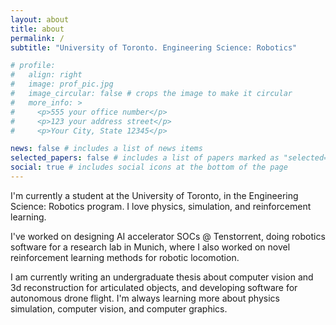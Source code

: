 ```yaml
---
layout: about
title: about
permalink: /
subtitle: "University of Toronto. Engineering Science: Robotics"

# profile:
#   align: right
#   image: prof_pic.jpg
#   image_circular: false # crops the image to make it circular
#   more_info: >
#     <p>555 your office number</p>
#     <p>123 your address street</p>
#     <p>Your City, State 12345</p>

news: false # includes a list of news items
selected_papers: false # includes a list of papers marked as "selected={true}"
social: true # includes social icons at the bottom of the page
---
```


I'm currently a student at the University of Toronto, in the Engineering Science: Robotics program. I love physics, simulation, and reinforcement learning. 

I've worked on designing AI accelerator SOCs @ Tenstorrent, doing robotics software for a research lab in Munich, where I also worked on novel reinforcement learning methods for robotic locomotion.

I am currently writing an undergraduate thesis about computer vision and 3d reconstruction for articulated objects, and developing software for autonomous drone flight. I'm always learning more about physics simulation, computer vision, and computer graphics.
